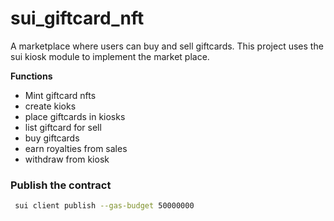 # sui_giftcard_nft
A marketplace where users can buy and sell giftcards. This project uses the sui kiosk module to implement the market place.

**Functions**

* Mint giftcard nfts
* create kioks
* place giftcards in kiosks
* list giftcard for sell
* buy giftcards
* earn royalties from sales
* withdraw from kiosk

### Publish the contract 
```bash
 sui client publish --gas-budget 50000000
```

